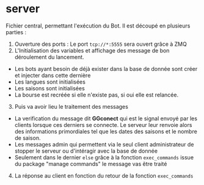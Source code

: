 # server
Fichier central, permettant l'exécution du Bot.
Il est découpé en plusieurs parties :

1. Ouverture des ports : Le port `tcp://*:5555` sera ouvert grâce à
ZMQ
2. L'Initialisation des variables et affichage des message de bon déroulement du lancement.
  - Les bots ayant besoin de déjà exister dans la base de donnée sont créer et injecter dans cette dernière
  - Les langues sont initialisées
  - Les saisons sont initialisées
  - La bourse est recréée si elle n'existe pas, si oui elle est relancée.
3. Puis va avoir lieu le traitement des messages
  - La verification du message dit **GGconect** qui est le signal envoyé par les clients lorsque ces derniers se connecte. Le serveur leur renvoie alors des informations primordiales tel que les dates des saisons et le nombre de saison.
  - Les messages admin qui permettent via le seul client administrateur de stopper le serveur ou d'intéragir avec la base de donnée
  - Seulement dans le dernier `else` grâce à la fonction `exec_commands` issue du package "manage commands" le message vas être traité

4. La réponse au client en fonction du retour de la fonction `exec_commands`
